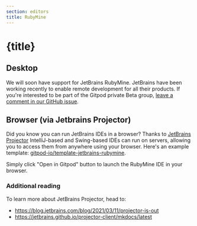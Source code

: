 ```yaml
---
section: editors
title: RubyMine
---
```


<script context="module">
  export const prerender = true;
</script>

# {title}

## Desktop

We will soon have support for JetBrains RubyMine. JetBrains have been working recently to enable remote development for all their products. If you're interested to be part of the Gitpod private Beta group, [leave a comment in our GitHub issue](https://github.com/gitpod-io/gitpod/issues/6342).

## Browser (via Jetbrains Projector)

Did you know you can run JetBrains IDEs in a browser? Thanks to [JetBrains Projector](https://lp.jetbrains.com/projector/) IntelliJ-based and Swing-based IDEs can run on servers, allowing you to access them from anywhere using your browser. Here's an example template: [gitpod-io/template-jetbrains-rubymine](https://github.com/gitpod-io/template-jetbrains-rubymine).

Simply click "Open in Gitpod" button to launch the RubyMine IDE in your browser.

### Additional reading

To learn more about JetBrains Projector, head to:

- https://blog.jetbrains.com/blog/2021/03/11/projector-is-out
- https://jetbrains.github.io/projector-client/mkdocs/latest
